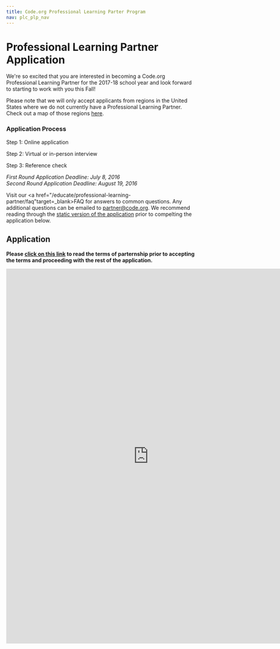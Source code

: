 ```yaml
---
title: Code.org Professional Learning Parter Program
nav: plc_plp_nav
---
```


# Professional Learning Partner Application #

We're so excited that you are interested in becoming a Code.org Professional Learning Partner for the 2017-18 school year and look forward to starting to work with you this Fall!

Please note that we will only accept applicants from regions in the United States where we do not currently have a Professional Learning Partner. Check out a map of those regions <a href="/educate/professional-learning-partner/partners" target=_blank>here</a>. 

### Application Process ###

Step 1: Online application

Step 2: Virtual or in-person interview

Step 3: Reference check

*First Round Application Deadline: July 8, 2016*
<br>*Second Round Application Deadline: August 19, 2016*</br>

Visit our <a href="/educate/professional-learning-partner/faq"target=_blank>FAQ</a> for answers to common questions. Any additional questions can be emailed to partner@code.org. We recommend reading through the <a href="https://docs.google.com/document/d/1tQJeFcX52j1efx8kJM-OBWkKelAGrCThoQghv1jgD3A/view" target=_blank>static version of the application</a> prior to compelting the application below.


## Application ##

**Please <a href="/educate/plc/plp-terms" target=_blank>click on this link</a> to read the terms of parternship prior to accepting the terms and proceeding with the rest of the application.** 

<iframe src="https://docs.google.com/forms/d/1jd-Eekmkr6PxL_6fj6dFWivoDUXKNe_D2vH44n22Tq8/viewform?embedded=true" width="760" height="1000" frameborder="0" marginheight="0" marginwidth="0">Loading...</iframe>
